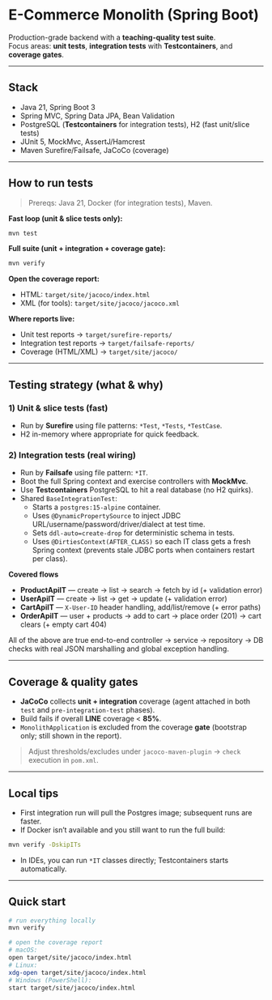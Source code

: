 # E-Commerce Monolith (Spring Boot)

Production-grade backend with a **teaching-quality test suite**.  
Focus areas: **unit tests**, **integration tests** with **Testcontainers**, and **coverage gates**.

---

## Stack

- Java 21, Spring Boot 3
- Spring MVC, Spring Data JPA, Bean Validation
- PostgreSQL (**Testcontainers** for integration tests), H2 (fast unit/slice tests)
- JUnit 5, MockMvc, AssertJ/Hamcrest
- Maven Surefire/Failsafe, JaCoCo (coverage)

---

## How to run tests

> Prereqs: Java 21, Docker (for integration tests), Maven.

**Fast loop (unit & slice tests only):**
```bash
mvn test
```

**Full suite (unit + integration + coverage gate):**
```bash
mvn verify
```

**Open the coverage report:**
- HTML: `target/site/jacoco/index.html`
- XML (for tools): `target/site/jacoco/jacoco.xml`

**Where reports live:**
- Unit test reports → `target/surefire-reports/`
- Integration test reports → `target/failsafe-reports/`
- Coverage (HTML/XML) → `target/site/jacoco/`

---

## Testing strategy (what & why)

### 1) Unit & slice tests (fast)
- Run by **Surefire** using file patterns: `*Test`, `*Tests`, `*TestCase`.
- H2 in-memory where appropriate for quick feedback.

### 2) Integration tests (real wiring)
- Run by **Failsafe** using file pattern: `*IT`.
- Boot the full Spring context and exercise controllers with **MockMvc**.
- Use **Testcontainers** PostgreSQL to hit a real database (no H2 quirks).
- Shared `BaseIntegrationTest`:
  - Starts a `postgres:15-alpine` container.
  - Uses `@DynamicPropertySource` to inject JDBC URL/username/password/driver/dialect at test time.
  - Sets `ddl-auto=create-drop` for deterministic schema in tests.
  - Uses `@DirtiesContext(AFTER_CLASS)` so each IT class gets a fresh Spring context (prevents stale JDBC ports when containers restart per class).

**Covered flows**
- **ProductApiIT** — create → list → search → fetch by id (+ validation error)
- **UserApiIT** — create → list → get → update (+ validation error)
- **CartApiIT** — `X-User-ID` header handling, add/list/remove (+ error paths)
- **OrderApiIT** — user + products → add to cart → place order (201) → cart clears (+ empty cart 404)

All of the above are true end-to-end controller → service → repository → DB checks with real JSON marshalling and global exception handling.

---

## Coverage & quality gates

- **JaCoCo** collects **unit + integration** coverage (agent attached in both `test` and `pre-integration-test` phases).
- Build fails if overall **LINE** coverage < **85%**.
- `MonolithApplication` is excluded from the coverage **gate** (bootstrap only; still shown in the report).

> Adjust thresholds/excludes under `jacoco-maven-plugin` → `check` execution in `pom.xml`.

---

## Local tips

- First integration run will pull the Postgres image; subsequent runs are faster.
- If Docker isn’t available and you still want to run the full build:
```bash
mvn verify -DskipITs
```
- In IDEs, you can run `*IT` classes directly; Testcontainers starts automatically.

---

## Quick start

```bash
# run everything locally
mvn verify

# open the coverage report
# macOS:
open target/site/jacoco/index.html
# Linux:
xdg-open target/site/jacoco/index.html
# Windows (PowerShell):
start target/site/jacoco/index.html
```
